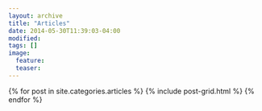 ```yaml
---
layout: archive
title: "Articles"
date: 2014-05-30T11:39:03-04:00
modified:
tags: []
image:
  feature:
  teaser:
---
```


<div class="tiles">
	{% for post in site.categories.articles %}
	  {% include post-grid.html %}
	{% endfor %}
</div>

